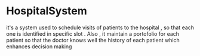 # HospitalSystem
it's a system used to schedule visits of patients to the hospital , so that each one is identified in specific slot .
Also , it maintain a portofolio for each patient so that the doctor knows well the history of each patient which enhances decision making 
